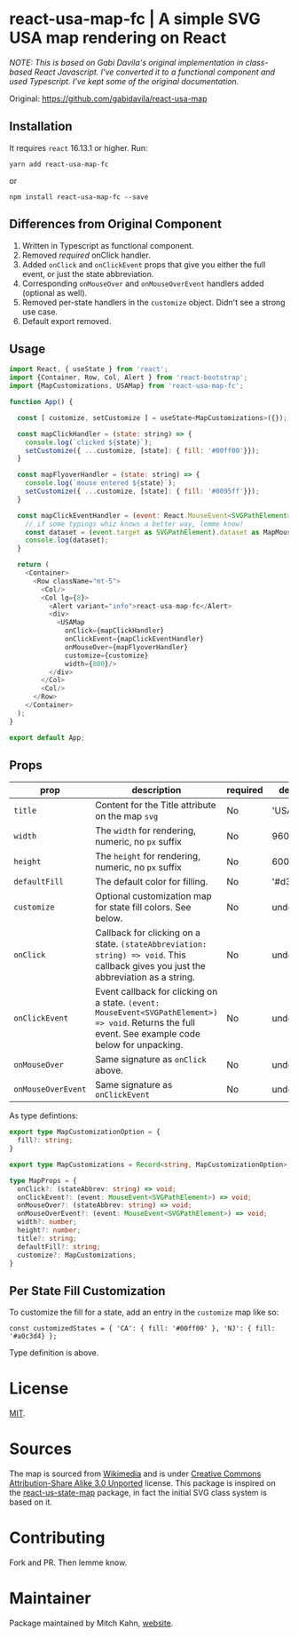 # react-usa-map-fc | A simple SVG USA map rendering on React

_NOTE: This is based on Gabi Davila's original implementation in class-based React Javascript. I've converted it to
a functional component and used Typescript. I've kept some of the original documentation._

Original: https://github.com/gabidavila/react-usa-map

## Installation

It requires `react` 16.13.1 or higher. Run:

`yarn add react-usa-map-fc`

or

`npm install react-usa-map-fc --save`

## Differences from Original Component
1. Written in Typescript as functional component.
2. Removed _required_ onClick handler.
3. Added `onClick` and `onClickEvent` props that give you either the full event, or just the state abbreviation.
4. Corresponding `onMouseOver` and `onMouseOverEvent` handlers added (optional as well).
5. Removed per-state handlers in the `customize` object. Didn't see a strong use case.
6. Default export removed.

## Usage


```javascript
import React, { useState } from 'react';
import {Container, Row, Col, Alert } from 'react-bootstrap';
import {MapCustomizations, USAMap} from 'react-usa-map-fc';

function App() {

  const [ customize, setCustomize ] = useState<MapCustomizations>({});

  const mapClickHandler = (state: string) => {
    console.log(`clicked ${state}`);
    setCustomize({ ...customize, [state]: { fill: '#00ff00'}});
  }

  const mapFlyoverHandler = (state: string) => {
    console.log(`mouse entered ${state}`);
    setCustomize({ ...customize, [state]: { fill: '#0095ff'}});
  }

  const mapClickEventHandler = (event: React.MouseEvent<SVGPathElement>) => {
    // if some typings whiz knows a better way, lemme know!
    const dataset = (event.target as SVGPathElement).dataset as MapMouseEventDataset;
    console.log(dataset);
  }

  return (
    <Container>
      <Row className="mt-5">
        <Col/>
        <Col lg={8}>
          <Alert variant="info">react-usa-map-fc</Alert>
          <div>
            <USAMap
              onClick={mapClickHandler}
              onClickEvent={mapClickEventHandler}
              onMouseOver={mapFlyoverHandler}
              customize={customize}
              width={800}/>
          </div>
        </Col>
        <Col/>
      </Row>
    </Container>
  );
}

export default App;
```


## Props

|prop|description|required|default|
|----|-----------|--------|-------|
|`title`| Content for the Title attribute on the map `svg`| No | 'USA Map' |
|`width`| The `width` for rendering, numeric, no `px` suffix| No | 960 |
|`height`| The `height` for rendering, numeric, no `px` suffix| No | 600 |
|`defaultFill`| The default color for filling. | No |'#d3d3d3' |
|`customize`| Optional customization map for state fill colors. See below.  | No | undefined |
|`onClick` | Callback for clicking on a state. `(stateAbbreviation: string) => void`. This callback gives you just the abbreviation as a string. | No | undefined |
|`onClickEvent` | Event callback for clicking on a state. `(event:  MouseEvent<SVGPathElement>) => void`. Returns the full event. See example code below for unpacking. | No | undefined |
|`onMouseOver` | Same signature as `onClick` above. | No | undefined |
|`onMouseOverEvent` | Same signature as `onClickEvent` | No | undefined |

As type defintions:
```typescript
export type MapCustomizationOption = {
  fill?: string;
}

export type MapCustomizations = Record<string, MapCustomizationOption>;

type MapProps = {
  onClick?: (stateAbbrev: string) => void;
  onClickEvent?: (event: MouseEvent<SVGPathElement>) => void;
  onMouseOver?: (stateAbbrev: string) => void;
  onMouseOverEvent?: (event: MouseEvent<SVGPathElement>) => void;
  width?: number;
  height?: number;
  title?: string;
  defaultFill?: string;
  customize?: MapCustomizations;
}
```

## Per State Fill Customization

To customize the fill for a state, add an entry in the `customize` map like so:

`const customizedStates = { 'CA': { fill: '#00ff00' }, 'NJ': { fill: '#a0c3d4} };`

Type definition is above.

# License

[MIT](LICENSE.md).

# Sources

The map is sourced from [Wikimedia](https://commons.wikimedia.org/wiki/File:Blank_US_Map_(states_only).svg) and is under 
[Creative Commons Attribution-Share Alike 3.0 Unported](https://spdx.org/licenses/CC-BY-SA-3.0.html) license. This package is inspired on the [react-us-state-map](https://npmjs.com/package/react-us-state-map) package, in fact the initial SVG class system is based on it.

# Contributing

Fork and PR. Then lemme know.

# Maintainer

Package maintained by Mitch Kahn, [website](https://github.com/makahn64).
